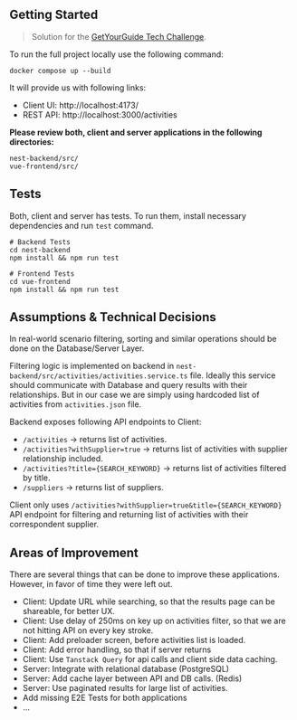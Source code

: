 ## Getting Started

> Solution for the [GetYourGuide Tech Challenge](https://github.com/getyourguide/se-tech-challenge). 

To run the full project locally use the following command:

```
docker compose up --build
```

It will provide us with following links:

- Client UI: http://localhost:4173/
- REST API: http://localhost:3000/activities

**Please review both, client and server applications in the following directories:**

```
nest-backend/src/
vue-frontend/src/
```

## Tests

Both, client and server has tests. To run them, install necessary dependencies and run `test` command.

```
# Backend Tests
cd nest-backend
npm install && npm run test

# Frontend Tests
cd vue-frontend
npm install && npm run test
```

## Assumptions & Technical Decisions

In real-world scenario filtering, sorting and similar operations should be done on the Database/Server Layer. 

Filtering logic is implemented on backend in `nest-backend/src/activities/activities.service.ts` file. 
Ideally this service should communicate with Database and query results with their relationships.
But in our case we are simply using hardcoded list of activities from `activities.json` file.

Backend exposes following API endpoints to Client:

- `/activities`  -> returns list of activities.
- `/activities?withSupplier=true`  -> returns list of activities with supplier relationship included. 
- `/activities?title={SEARCH_KEYWORD}`  -> returns list of activities filtered by title. 
- `/suppliers`  -> returns list of suppliers. 

Client only uses `/activities?withSupplier=true&title={SEARCH_KEYWORD}` API endpoint for filtering and returning list of activities with their correspondent supplier. 

## Areas of Improvement

There are several things that can be done to improve these applications. However, in favor of time they were left out. 

- Client: Update URL while searching, so that the results page can be shareable, for better UX. 
- Client: Use delay of 250ms on key up on activities filter, so that we are not hitting API on every key stroke.
- Client: Add preloader screen, before activities list is loaded.
- Client: Add error handling, so that if server returns 
- Client: Use `Tanstack Query` for api calls and client side data caching. 
- Server: Integrate with relational database (PostgreSQL)
- Server: Add cache layer between API and DB calls. (Redis) 
- Server: Use paginated results for large list of activities. 
- Add missing E2E Tests for both applications
- ...
